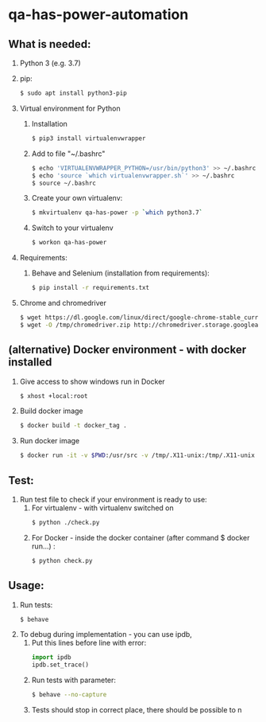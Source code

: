 # qa-has-power-automation

## What is needed:
1. Python 3 (e.g. 3.7)
2. pip:
    ```bash
    $ sudo apt install python3-pip
    ```
3. Virtual environment for Python
    
    1. Installation
        ```bash
        $ pip3 install virtualenvwrapper
        ```
    2. Add to file "~/.bashrc"
        ```bash
        $ echo 'VIRTUALENVWRAPPER_PYTHON=/usr/bin/python3' >> ~/.bashrc
        $ echo 'source `which virtualenvwrapper.sh`' >> ~/.bashrc
        $ source ~/.bashrc 
        ```
    3. Create your own virtualenv:
        ```bash
        $ mkvirtualenv qa-has-power -p `which python3.7`
        ```
    4. Switch to your virtualenv
        ```bash
        $ workon qa-has-power
        ```
    
4. Requirements:
    1. Behave and Selenium (installation from requirements):
        ```bash
        $ pip install -r requirements.txt
        ```

5. Chrome and chromedriver 
   ```bash
   $ wget https://dl.google.com/linux/direct/google-chrome-stable_current_amd64.deb && dpkg -i google-chrome-stable_current_amd64.deb; apt-get -fy install
   $ wget -O /tmp/chromedriver.zip http://chromedriver.storage.googleapis.com/73.0.3683.68/chromedriver_linux64.zip && sudo unzip /tmp/chromedriver.zip chromedriver -d /usr/local/bin/ && sudo chmod 755 /usr/local/bin/chromedriver;
   ```   

## (alternative) Docker environment - with docker installed
1. Give access to show windows run in Docker
    ```bash
    $ xhost +local:root
    ```

2. Build docker image
    ```bash
    $ docker build -t docker_tag .
    ```

3. Run docker image
    ```bash
    $ docker run -it -v $PWD:/usr/src -v /tmp/.X11-unix:/tmp/.X11-unix -e DISPLAY=$DISPLAY -t docker_tag bash
    ```


## Test: 
1. Run test file to check if your environment is ready to use:
    1. For virtualenv - with virtualenv switched on
        ```bash
        $ python ./check.py
        ```
    2. For Docker - inside the docker container (after command $ docker run...) :
        ```bash
        $ python check.py 
        ```
        


## Usage:
1. Run tests:
    ```bash
   $ behave
    ```
2. To debug during implementation - you can use ipdb, 
    1. Put this lines before line with error:
        ```python
       import ipdb 
       ipdb.set_trace()
        ```
    2. Run tests with parameter:
        ```bash
        $ behave --no-capture
        ```
    3. Tests should stop in correct place, there should be possible to n
